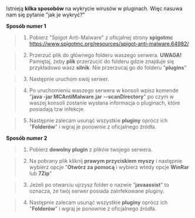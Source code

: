 
Istnieją **kilka sposobów** na wykrycie wirusów w pluginach. Więc nasuwa nam się pytanie "jak je wykryć?"

**Sposób numer 1**
> 1. Pobierz "Spigot Anti-Malware" z oficjalnej strony **spigotmc**
https://www.spigotmc.org/resources/spigot-anti-malware.64982/

> 2. Przerzuć plik do głównego folderu waszego serwera.
__**UWAGA!**__ Pamiętaj, żeby **plik** przerzucić do folderu gdzie znajduje się przykładowo wasz **silnik**. Nie przerzucaj go do folderu "**plugins**"

> 3. Następnie uruchom swój serwer.

> 4. Po uruchomieniu waszego serwera w konsoli wpisz komende "**java -jar MCAntiMalware.jar --scanDirectory**" po czym w waszej konsoli zostanie wysłana informacja o pluginach, które posiadają tzw infekcje. 

> 5. Następnie zalecam usunąć wszystkie **pluginy** oprócz ich "**Folderów**" i wgraj je ponownie z oficjalnego źródła.

**Sposób numer 2**
> 1. Pobierz **dowolny plugin** z plików twojego serwera.

> 2. Na pobrany plik kliknij __**prawym przyciskiem myszy**__ i następnie wybierz opcje "**Otwórz za pomocą** i wybierz wtedy opcje **WinRar** lub **7Zip**"

> 3. Jeżeli po otwarciu ujrzysz folder o nazwie "**javaassist**" to oznacza, że twój serwer posiada zainfekowane pluginy.

> 4. Następnie zalecam usunąć wszystkie **pluginy** oprócz ich "**Folderów**" i wgraj je ponownie z oficjalnego źródła.
